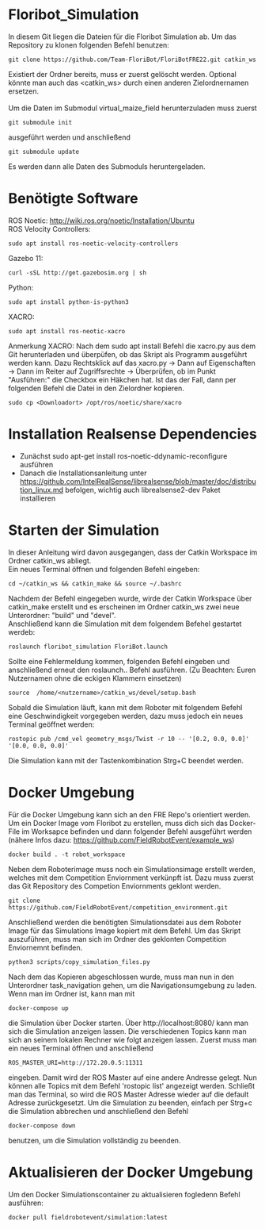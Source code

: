 # Floribot_Simulation

In diesem Git liegen die Dateien für die Floribot Simulation ab.
Um das Repository zu klonen folgenden Befehl benutzen:

    git clone https://github.com/Team-FloriBot/FloriBotFRE22.git catkin_ws

Existiert der Ordner bereits, muss er zuerst gelöscht werden. Optional könnte man auch das <catkin_ws> durch einen anderen Zielordnernamen ersetzen.<br>
<br>
Um die Daten im Submodul virtual_maize_field herunterzuladen muss zuerst

    git submodule init
    
ausgeführt werden und anschließend

    git submodule update
    
Es werden dann alle Daten des Submoduls heruntergeladen. 

# Benötigte Software
ROS Noetic: http://wiki.ros.org/noetic/Installation/Ubuntu <br>
ROS Velocity Controllers: 

    sudo apt install ros-noetic-velocity-controllers
    
Gazebo 11: 

    curl -sSL http://get.gazebosim.org | sh
    
Python: 

    sudo apt install python-is-python3
    
XACRO:

    sudo apt install ros-neotic-xacro
    
Anmerkung XACRO: Nach dem sudo apt install Befehl die xacro.py aus dem Git herunterladen und überpüfen, ob das Skript als Programm ausgeführt werden kann. Dazu Rechtsklick auf das xacro.py -> Dann auf Eigenschaften -> Dann im Reiter auf Zugriffsrechte ->  Überprüfen, ob im Punkt "Ausführen:" die Checkbox ein Häkchen hat. Ist das der Fall, dann per folgenden Befehl die Datei in den Zielordner kopieren.

    sudo cp <Downloadort> /opt/ros/noetic/share/xacro 

# Installation Realsense Dependencies

-	Zunächst sudo apt-get install ros-noetic-ddynamic-reconfigure ausführen
-	Danach die Installationsanleitung unter https://github.com/IntelRealSense/librealsense/blob/master/doc/distribution_linux.md befolgen, wichtig auch librealsense2-dev Paket installieren

# Starten der Simulation
In dieser Anleitung wird davon ausgegangen, dass der Catkin Workspace im Ordner catkin_ws abliegt. <br>
Ein neues Terminal öffnen und folgenden Befehl eingeben:

    cd ~/catkin_ws && catkin_make && source ~/.bashrc 

Nachdem der Befehl eingegeben wurde, wirde der Catkin Workspace über catkin_make erstellt und es erscheinen im Ordner catkin_ws zwei neue Unterordner: "build" und "devel". <br>
Anschließend kann die Simulation mit dem folgendem Befehel gestartet werdeb:

    roslaunch floribot_simulation FloriBot.launch 

Sollte eine Fehlermeldung kommen, folgenden Befehl eingeben und anschließend erneut den roslaunch.. Befehl ausführen. (Zu Beachten: Euren Nutzernamen ohne die eckigen Klammern einsetzen)

    source  /home/<nutzername>/catkin_ws/devel/setup.bash 
    
Sobald die Simulation läuft, kann mit dem Roboter mit folgendem Befehl eine Geschwindigkeit vorgegeben werden, dazu muss jedoch ein neues Terminal geöffnet werden: 

    rostopic pub /cmd_vel geometry_msgs/Twist -r 10 -- '[0.2, 0.0, 0.0]' '[0.0, 0.0, 0.0]' 
    
Die Simulation kann mit der Tastenkombination Strg+C beendet werden. 

# Docker Umgebung
Für die Docker Umgebung kann sich an den FRE Repo's orientiert werden. Um ein Docker Image vom Floribot zu erstellen, muss dich sich das Docker-File im Worksapce befinden und dann folgender Befehl ausgeführt werden (nähere Infos dazu: https://github.com/FieldRobotEvent/example_ws)

    docker build . -t robot_workspace

Neben dem Roboterimage muss noch ein Simulationsimage erstellt werden, welches mit dem Competition Enviornment verkünpft ist. Dazu muss zuerst das Git Repository des Competion Enviornments geklont werden.

    git clone https://github.com/FieldRobotEvent/competition_environment.git
    
Anschließend werden die benötigten Simulationsdatei aus dem Roboter Image für das Simulations Image kopiert mit dem Befehl. Um das Skript auszuführen, muss man sich im Ordner des geklonten Competition Enviornemnt befinden.

    python3 scripts/copy_simulation_files.py
    
Nach dem das Kopieren abgeschlossen wurde, muss man nun in den Unterordner task_navigation gehen, um die Navigationsumgebung zu laden. Wenn man im Ordner ist, kann man mit

    docker-compose up
    
die Simulation über Docker starten. Über http://localhost:8080/ kann man sich die Simulation anzeigen lassen. Die verschiedenen Topics kann man sich an seinem lokalen Rechner wie folgt anzeigen lassen. Zuerst muss man ein neues Terminal öffnen und anschließend 

    ROS_MASTER_URI=http://172.20.0.5:11311
    
eingeben. Damit wird der ROS Master auf eine andere Andresse gelegt. Nun können alle Topics mit dem Befehl 'rostopic list' angezeigt werden. Schließt man das Terminal, so wird die ROS Master Adresse wieder auf die default Adresse zurückgesetzt. Um die Simulation zu beenden, einfach per Strg+c die Simulation abbrechen und anschließend den Befehl

    docker-compose down
    
benutzen, um die Simulation vollständig zu beenden. 

# Aktualisieren der Docker Umgebung
Um den Docker Simulationscontainer zu aktualisieren fogledenn Befehl ausführen: 

    docker pull fieldrobotevent/simulation:latest
